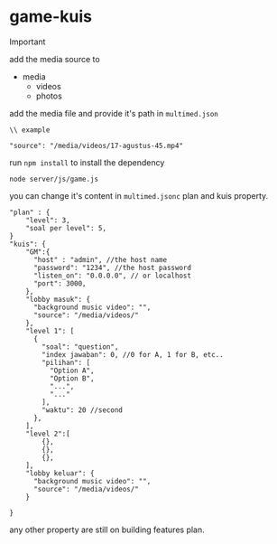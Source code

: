 # game-kuis

> [!IMPORTANT]
> add the media source to

* media
    * videos
    * photos


add the media file and provide it's path in ```multimed.json```

```jsonc
\\ example

"source": "/media/videos/17-agustus-45.mp4"

```

run ```npm install``` to install the dependency


 ```shell
 node server/js/game.js
 ```

 you can change it's content in ```multimed.jsonc``` plan and kuis property.

```jsonc
"plan" : {
    "level": 3,
    "soal per level": 5,
}
"kuis": {
    "GM":{
      "host" : "admin", //the host name
      "password": "1234", //the host password
      "listen_on": "0.0.0.0", // or localhost
      "port": 3000,
    },
    "lobby masuk": {
      "background music video": "",
      "source": "/media/videos/"
    },
    "level 1": [
      {
        "soal": "question",
        "index jawaban": 0, //0 for A, 1 for B, etc..
        "pilihan": [
          "Option A",
          "Option B",
          "...",
          "..."
        ],
        "waktu": 20 //second
      },
    ],
    "level 2":[
        {},
        {},
        {},
    ],
    "lobby keluar": {
      "background music video": "",
      "source": "/media/videos/"
    }

}
```
any other property are still on building features plan.